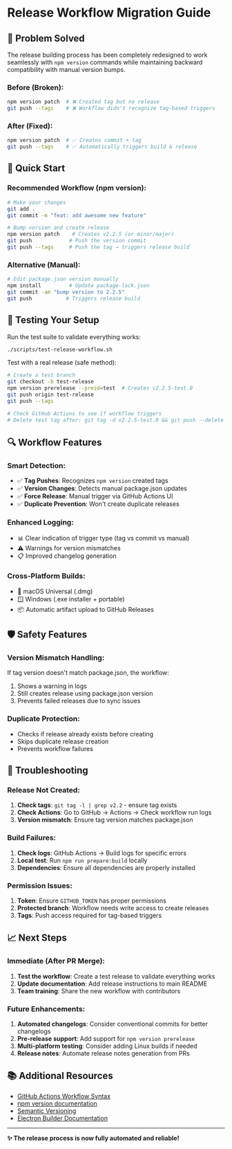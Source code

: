 # Release Workflow Migration Guide

## 🎯 Problem Solved

The release building process has been completely redesigned to work seamlessly with `npm version` commands while maintaining backward compatibility with manual version bumps.

### Before (Broken):
```bash
npm version patch  # ❌ Created tag but no release
git push --tags    # ❌ Workflow didn't recognize tag-based triggers
```

### After (Fixed):
```bash
npm version patch  # ✅ Creates commit + tag
git push --tags    # ✅ Automatically triggers build & release
```

## 🚀 Quick Start

### Recommended Workflow (npm version):
```bash
# Make your changes
git add .
git commit -m "feat: add awesome new feature"

# Bump version and create release
npm version patch    # Creates v2.2.5 (or minor/major)
git push            # Push the version commit
git push --tags     # Push the tag → triggers release build
```

### Alternative (Manual):
```bash
# Edit package.json version manually
npm install         # Update package-lock.json
git commit -am "bump version to 2.2.5"
git push           # Triggers release build
```

## 🧪 Testing Your Setup

Run the test suite to validate everything works:
```bash
./scripts/test-release-workflow.sh
```

Test with a real release (safe method):
```bash
# Create a test branch
git checkout -b test-release
npm version prerelease --preid=test  # Creates v2.2.5-test.0
git push origin test-release
git push --tags

# Check GitHub Actions to see if workflow triggers
# Delete test tag after: git tag -d v2.2.5-test.0 && git push --delete origin v2.2.5-test.0
```

## 🔍 Workflow Features

### Smart Detection:
- ✅ **Tag Pushes**: Recognizes `npm version` created tags
- ✅ **Version Changes**: Detects manual package.json updates  
- ✅ **Force Release**: Manual trigger via GitHub Actions UI
- ✅ **Duplicate Prevention**: Won't create duplicate releases

### Enhanced Logging:
- 📊 Clear indication of trigger type (tag vs commit vs manual)
- ⚠️ Warnings for version mismatches
- 📋 Improved changelog generation

### Cross-Platform Builds:
- 🍎 macOS Universal (.dmg)
- 🪟 Windows (.exe installer + portable)
- 📦 Automatic artifact upload to GitHub Releases

## 🛡️ Safety Features

### Version Mismatch Handling:
If tag version doesn't match package.json, the workflow:
1. Shows a warning in logs
2. Still creates release using package.json version
3. Prevents failed releases due to sync issues

### Duplicate Protection:
- Checks if release already exists before creating
- Skips duplicate release creation
- Prevents workflow failures

## 🐛 Troubleshooting

### Release Not Created:
1. **Check tags**: `git tag -l | grep v2.2` - ensure tag exists
2. **Check Actions**: Go to GitHub → Actions → Check workflow run logs
3. **Version mismatch**: Ensure tag version matches package.json

### Build Failures:
1. **Check logs**: GitHub Actions → Build logs for specific errors  
2. **Local test**: Run `npm run prepare:build` locally
3. **Dependencies**: Ensure all dependencies are properly installed

### Permission Issues:
1. **Token**: Ensure `GITHUB_TOKEN` has proper permissions
2. **Protected branch**: Workflow needs write access to create releases
3. **Tags**: Push access required for tag-based triggers

## 📈 Next Steps

### Immediate (After PR Merge):
1. **Test the workflow**: Create a test release to validate everything works
2. **Update documentation**: Add release instructions to main README
3. **Team training**: Share the new workflow with contributors

### Future Enhancements:
1. **Automated changelogs**: Consider conventional commits for better changelogs
2. **Pre-release support**: Add support for `npm version prerelease`
3. **Multi-platform testing**: Consider adding Linux builds if needed
4. **Release notes**: Automate release notes generation from PRs

## 📚 Additional Resources

- [GitHub Actions Workflow Syntax](https://docs.github.com/en/actions/using-workflows/workflow-syntax-for-github-actions)
- [npm version documentation](https://docs.npmjs.com/cli/v7/commands/npm-version)
- [Semantic Versioning](https://semver.org/)
- [Electron Builder Documentation](https://www.electron.build/)

---

**✨ The release process is now fully automated and reliable!**